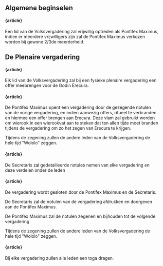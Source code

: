 ## Algemene beginselen

#### {article}
Een lid van de Volksvergadering zal vrijwillig optreden als Pontifex Maximus, indien er meerdere vrijwilligers zijn zal de Pontifex Maximus verkozen worden bij gewone 2/3de meerderheid.

## De Plenaire vergadering
#### {article}
Elk lid van de Volksvergadering zal bij een fysieke plenaire vergadering een offer meebrengen voor de Godin Erecura.

<!-- ### Opening -->
#### {article}
De Pontifex Maximus opent een vergadering door de gezegende notulen van de vorige vergadering, en indien aanwezig offers, ritueel te verbranden en hiermee een offer brengen aan Erecura.
Deze vlam zal gebruikt worden om wierook in een wierookvat aan te steken dat ten allen tijde moet branden tijdens de vergadering om zo het zegen van Erecura te krijgen.

Tijdens de zegening zullen de andere leden van de Volksvergadering de hele tijd "Wololo" zeggen.

<!-- ### Notulen -->
#### {article}
De Secretaris zal gedetailleerde notules nemen van elke vergadering en deze verdelen onder de leden

<!-- ### Sluiting -->
#### {article}
De vergadering wordt gesloten door de Pontifex Maximus en de Secretaris.

De Secretaris zal de notulen van de vergadering afdrukken en doorgeven aan de Pontifex Maximus.

De Pontifex Maximus zal de notulen zegenen en bijhouden tot de volgende vergadering.

Tijdens de zegening zullen de andere leden van de Volksvergadering de hele tijd "Wololo" zeggen.

<!-- ### Klederdracht -->

#### {article}
Bij elke vergadering zullen alle leden een toga dragen.